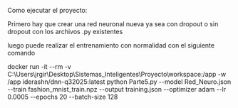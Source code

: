 

Como ejecutar el proyecto:

Primero hay que crear una red neuronal nueva ya sea con dropout o sin dropout con los archivos .py existentes

luego puede realizar el entrenamiento con normalidad con el siguiente comando

docker run -it --rm -v C:\Users\jrgir\Desktop\Sistemas_Inteligentes\Proyecto\workspace:/app -w /app iderashn/dnn-q32025:latest python Parte5.py --model Red_Neuro.json --train fashion_mnist_train.npz --output training.json --optimizer adam --lr 0.0005 --epochs 20 --batch-size 128

